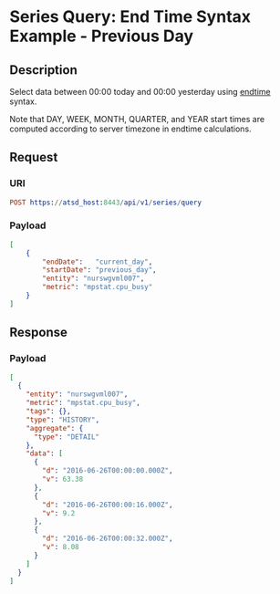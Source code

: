 # Series Query: End Time Syntax Example - Previous Day

## Description

Select data between 00:00 today and 00:00 yesterday using [endtime](/docs/end-time-syntax.md) syntax.

Note that DAY, WEEK, MONTH, QUARTER, and YEAR start times are computed according to server timezone in endtime calculations.

## Request

### URI

```elm
POST https://atsd_host:8443/api/v1/series/query
```

### Payload

```json
[
    {
        "endDate":   "current_day",
        "startDate": "previous_day",
        "entity": "nurswgvml007",
        "metric": "mpstat.cpu_busy"
    }
]
```

## Response

### Payload

```json
[
  {
    "entity": "nurswgvml007",
    "metric": "mpstat.cpu_busy",
    "tags": {},
    "type": "HISTORY",
    "aggregate": {
      "type": "DETAIL"
    },
    "data": [
      {
        "d": "2016-06-26T00:00:00.000Z",
        "v": 63.38
      },
      {
        "d": "2016-06-26T00:00:16.000Z",
        "v": 9.2
      },
      {
        "d": "2016-06-26T00:00:32.000Z",
        "v": 8.08
      }
    ]
  }
]
```
